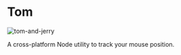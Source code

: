 # Tom

![tom-and-jerry](https://user-images.githubusercontent.com/30227512/210244088-4be0fabd-aad8-4465-bf50-3c3d42e76da7.gif)

A cross-platform Node utility to track your mouse position.
